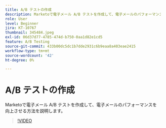 ```yaml
---
title: A/B テストの作成
description: Marketoで電子メール A/B テストを作成して、電子メールのパフォーマンスを向上させる方法を説明します。
role: User
level: Beginner
jira: KT-10767
thumbnail: 345484.jpeg
exl-id: 06d37d77-4785-474d-b750-0aa1d82e1cd5
feature: A/B Testing
source-git-commit: 433b00dc5dc1b7dde2931c6b9eaa8a403eae2415
workflow-type: tm+mt
source-wordcount: '42'
ht-degree: 0%

---
```


# A/B テストの作成

Marketoで電子メール A/B テストを作成して、電子メールのパフォーマンスを向上させる方法を説明します。

>[!VIDEO](https://video.tv.adobe.com/v/345484/?quality=12&learn=on)
